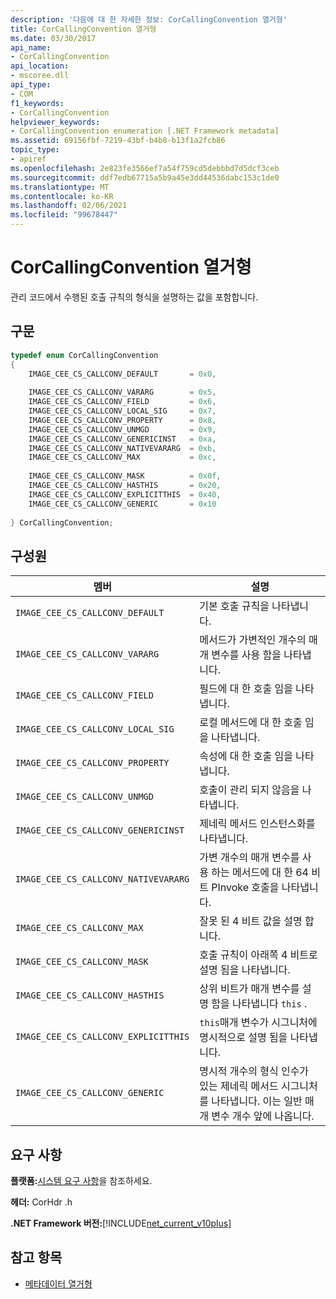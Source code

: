 ```yaml
---
description: '다음에 대 한 자세한 정보: CorCallingConvention 열거형'
title: CorCallingConvention 열거형
ms.date: 03/30/2017
api_name:
- CorCallingConvention
api_location:
- mscoree.dll
api_type:
- COM
f1_keywords:
- CorCallingConvention
helpviewer_keywords:
- CorCallingConvention enumeration [.NET Framework metadata]
ms.assetid: 69156fbf-7219-43bf-b4b8-b13f1a2fcb86
topic_type:
- apiref
ms.openlocfilehash: 2e823fe3566ef7a54f759cd5debbbd7d5dcf3ceb
ms.sourcegitcommit: ddf7edb67715a5b9a45e3dd44536dabc153c1de0
ms.translationtype: MT
ms.contentlocale: ko-KR
ms.lasthandoff: 02/06/2021
ms.locfileid: "99678447"
---
```

# <a name="corcallingconvention-enumeration"></a>CorCallingConvention 열거형

관리 코드에서 수행된 호출 규칙의 형식을 설명하는 값을 포함합니다.  
  
## <a name="syntax"></a>구문  
  
```cpp  
typedef enum CorCallingConvention  
{  
    IMAGE_CEE_CS_CALLCONV_DEFAULT       = 0x0,  
  
    IMAGE_CEE_CS_CALLCONV_VARARG        = 0x5,  
    IMAGE_CEE_CS_CALLCONV_FIELD         = 0x6,  
    IMAGE_CEE_CS_CALLCONV_LOCAL_SIG     = 0x7,  
    IMAGE_CEE_CS_CALLCONV_PROPERTY      = 0x8,  
    IMAGE_CEE_CS_CALLCONV_UNMGD         = 0x9,  
    IMAGE_CEE_CS_CALLCONV_GENERICINST   = 0xa,  
    IMAGE_CEE_CS_CALLCONV_NATIVEVARARG  = 0xb,  
    IMAGE_CEE_CS_CALLCONV_MAX           = 0xc,  
  
    IMAGE_CEE_CS_CALLCONV_MASK          = 0x0f,  
    IMAGE_CEE_CS_CALLCONV_HASTHIS       = 0x20,  
    IMAGE_CEE_CS_CALLCONV_EXPLICITTHIS  = 0x40,  
    IMAGE_CEE_CS_CALLCONV_GENERIC       = 0x10  
  
} CorCallingConvention;  
```  
  
## <a name="members"></a>구성원  
  
|멤버|설명|  
|------------|-----------------|  
|`IMAGE_CEE_CS_CALLCONV_DEFAULT`|기본 호출 규칙을 나타냅니다.|  
|`IMAGE_CEE_CS_CALLCONV_VARARG`|메서드가 가변적인 개수의 매개 변수를 사용 함을 나타냅니다.|  
|`IMAGE_CEE_CS_CALLCONV_FIELD`|필드에 대 한 호출 임을 나타냅니다.|  
|`IMAGE_CEE_CS_CALLCONV_LOCAL_SIG`|로컬 메서드에 대 한 호출 임을 나타냅니다.|  
|`IMAGE_CEE_CS_CALLCONV_PROPERTY`|속성에 대 한 호출 임을 나타냅니다.|  
|`IMAGE_CEE_CS_CALLCONV_UNMGD`|호출이 관리 되지 않음을 나타냅니다.|  
|`IMAGE_CEE_CS_CALLCONV_GENERICINST`|제네릭 메서드 인스턴스화를 나타냅니다.|  
|`IMAGE_CEE_CS_CALLCONV_NATIVEVARARG`|가변 개수의 매개 변수를 사용 하는 메서드에 대 한 64 비트 PInvoke 호출을 나타냅니다.|  
|`IMAGE_CEE_CS_CALLCONV_MAX`|잘못 된 4 비트 값을 설명 합니다.|  
|`IMAGE_CEE_CS_CALLCONV_MASK`|호출 규칙이 아래쪽 4 비트로 설명 됨을 나타냅니다.|  
|`IMAGE_CEE_CS_CALLCONV_HASTHIS`|상위 비트가 매개 변수를 설명 함을 나타냅니다 `this` .|  
|`IMAGE_CEE_CS_CALLCONV_EXPLICITTHIS`|`this`매개 변수가 시그니처에 명시적으로 설명 됨을 나타냅니다.|  
|`IMAGE_CEE_CS_CALLCONV_GENERIC`|명시적 개수의 형식 인수가 있는 제네릭 메서드 시그니처를 나타냅니다. 이는 일반 매개 변수 개수 앞에 나옵니다.|  
  
## <a name="requirements"></a>요구 사항  

 **플랫폼:**[시스템 요구 사항](../../get-started/system-requirements.md)을 참조하세요.  
  
 **헤더:** CorHdr .h  
  
 **.NET Framework 버전:**[!INCLUDE[net_current_v10plus](../../../../includes/net-current-v10plus-md.md)]  
  
## <a name="see-also"></a>참고 항목

- [메타데이터 열거형](metadata-enumerations.md)
